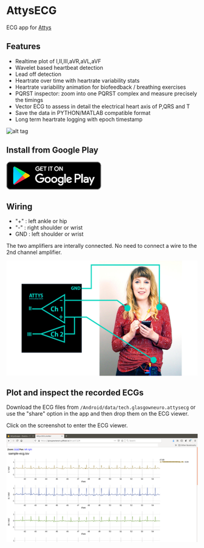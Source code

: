 # AttysECG

ECG app for [Attys](http://www.attys.tech)

## Features

* Realtime plot of I,II,III,aVR,aVL,aVF
* Wavelet based heartbeat detection
* Lead off detection
* Heartrate over time with heartrate variability stats
* Heartrate variability animation for biofeedback / breathing exercises
* PQRST inspector: zoom into one PQRST complex and measure precisely the timings
* Vector ECG to assess in detail the electrical heart axis of P,QRS and T
* Save the data in PYTHON/MATLAB compatible format
* Long term heartrate logging with epoch timestamp

![alt tag](screenshots/ecg-inspector-04.png)

## Install from Google Play

[![alt tag](google_play_en_badge_web_generic.png)](https://play.google.com/store/apps/details?id=tech.glasgowneuro.attysecg)

## Wiring

  * "+" : left ankle or hip
  * "-" : right shoulder or wrist
  * GND : left shoulder or wrist

The two amplifiers are interally connected. No need to connect a wire
to the 2nd channel amplifier.

![alt tag](wiring.jpg)

## Plot and inspect the recorded ECGs

Download the ECG files from `/Android/data/tech.glasgowneuro.attysecg`
or use the "share" option in the app
and then drop them on the ECG viewer.

Click on the screenshot to enter the ECG viewer.

[![alt tag](plotter.png)](https://glasgowneuro.github.io/AttysECG/)
